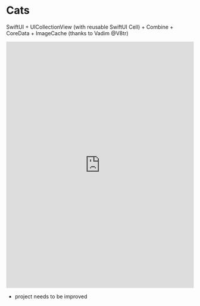 # Cats
SwiftUI + UICollectionView (with reusable SwiftUI Cell) + Combine + CoreData + ImageCache (thanks to Vadim @V8tr)
<div style='position:relative; padding-bottom:calc(122.44% + 44px)'><iframe src='https://gfycat.com/ifr/DelectableBiodegradableGreendarnerdragonfly' frameborder='0' scrolling='no' width='100%' height='100%' style='position:absolute;top:0;left:0;' allowfullscreen></iframe></div>

- project needs to be improved
